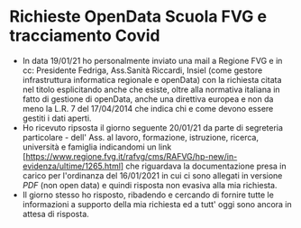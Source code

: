 # Richieste OpenData Scuola FVG e tracciamento Covid
- In data 19/01/21 ho personalmente inviato una mail a Regione FVG e in cc: Presidente Fedriga, Ass.Sanità Riccardi, Insiel (come gestore infrastruttura informatica regionale e openData) con la richiesta citata nel titolo esplicitando anche che esiste, oltre alla normativa italiana in fatto di gestione di openData, anche una direttiva europea e non da meno la L.R. 7 del 17/04/2014 che indica chi e come devono essere gestiti i dati aperti.
- Ho ricevuto ripsosta il giorno seguente 20/01/21 da parte di segreteria particolare - dell' Ass. al lavoro, formazione, istruzione, ricerca, università e famiglia indicandomi un link [https://www.regione.fvg.it/rafvg/cms/RAFVG/hp-new/in-evidenza/ultime/1265.html] che riguardava la documentazione presa in carico per l'ordinanza del 16/01/2021 in cui ci sono allegati in versione *PDF* (non open data) e quindi risposta non evasiva alla mia richiesta.
- Il giorno stesso ho risposto, ribadendo e cercando di fornire tutte le informazioni a supporto della mia richiesta ed a tutt' oggi sono ancora in attesa di risposta.

